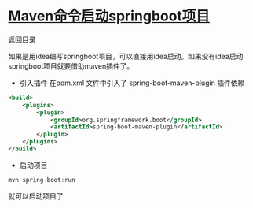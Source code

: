 # [Maven命令启动springboot项目](https://github.com/xpblog/say-something/issues/14)

[返回目录](https://github.com/xpblog/say-something)

如果是用idea编写springboot项目，可以直接用idea启动。如果没有idea启动springboot项目就要借助maven插件了。

- 引入插件
 在pom.xml 文件中引入了 spring-boot-maven-plugin 插件依赖
```xml
<build>
    <plugins>
        <plugin>
            <groupId>org.springframework.boot</groupId>
            <artifactId>spring-boot-maven-plugin</artifactId>
        </plugin>
    </plugins>
</build>
```
- 启动项目
```java
mvn spring-boot:run
```
就可以启动项目了
